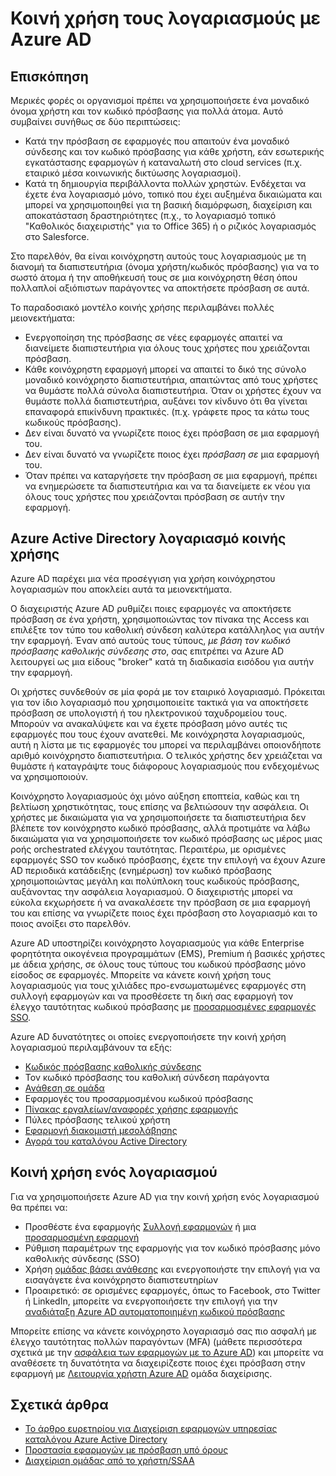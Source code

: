 <properties
    pageTitle="Κοινή χρήση λογαριασμούς που χρησιμοποιούν το Azure AD |  Microsoft Azure"
    description="Περιγράφει τον τρόπο Azure Active Directory επιτρέπει εταιρείες για την ασφαλή κοινή χρήση λογαριασμών για εφαρμογές εσωτερικής εγκατάστασης και τις υπηρεσίες cloud καταναλωτών."
    services="active-directory"
    documentationCenter=""
    authors="msStevenPo"
    manager="femila"
    editor=""/>

 <tags
    ms.service="active-directory"
    ms.workload="identity"
    ms.tgt_pltfrm="na"
    ms.devlang="na"
    ms.topic="article"
    ms.date="02/09/2016"  
    ms.author="stevenpo"/>

# <a name="sharing-accounts-with-azure-ad"></a>Κοινή χρήση τους λογαριασμούς με Azure AD

## <a name="overview"></a>Επισκόπηση
Μερικές φορές οι οργανισμοί πρέπει να χρησιμοποιήσετε ένα μοναδικό όνομα χρήστη και τον κωδικό πρόσβασης για πολλά άτομα. Αυτό συμβαίνει συνήθως σε δύο περιπτώσεις:

- Κατά την πρόσβαση σε εφαρμογές που απαιτούν ένα μοναδικό σύνδεσης και τον κωδικό πρόσβασης για κάθε χρήστη, εάν εσωτερικής εγκατάστασης εφαρμογών ή καταναλωτή στο cloud services (π.χ. εταιρικό μέσα κοινωνικής δικτύωσης λογαριασμοί).
- Κατά τη δημιουργία περιβάλλοντα πολλών χρηστών. Ενδέχεται να έχετε ένα λογαριασμό μόνο, τοπικό που έχει αυξημένα δικαιώματα και μπορεί να χρησιμοποιηθεί για τη βασική διαμόρφωση, διαχείριση και αποκατάσταση δραστηριότητες (π.χ., το λογαριασμό τοπικό "Καθολικός διαχειριστής" για το Office 365) ή ο ριζικός λογαριασμός στο Salesforce.

Στο παρελθόν, θα είναι κοινόχρηστη αυτούς τους λογαριασμούς με τη διανομή τα διαπιστευτήρια (όνομα χρήστη/κωδικός πρόσβασης) για να το σωστό άτομα ή την αποθήκευσή τους σε μια κοινόχρηστη θέση όπου πολλαπλοί αξιόπιστων παράγοντες να αποκτήσετε πρόσβαση σε αυτά.

Το παραδοσιακό μοντέλο κοινής χρήσης περιλαμβάνει πολλές μειονεκτήματα:

- Ενεργοποίηση της πρόσβασης σε νέες εφαρμογές απαιτεί να διανείμετε διαπιστευτήρια για όλους τους χρήστες που χρειάζονται πρόσβαση.
- Κάθε κοινόχρηστη εφαρμογή μπορεί να απαιτεί το δικό της σύνολο μοναδικό κοινόχρηστο διαπιστευτήρια, απαιτώντας από τους χρήστες να θυμάστε πολλά σύνολα διαπιστευτήρια. Όταν οι χρήστες έχουν να θυμάστε πολλά διαπιστευτήρια, αυξάνει τον κίνδυνο ότι θα γίνεται επαναφορά επικίνδυνη πρακτικές. (π.χ. γράφετε προς τα κάτω τους κωδικούς πρόσβασης).
- Δεν είναι δυνατό να γνωρίζετε ποιος έχει πρόσβαση σε μια εφαρμογή του.
- Δεν είναι δυνατό να γνωρίζετε ποιος έχει *πρόσβαση σε* μια εφαρμογή του.
- Όταν πρέπει να καταργήσετε την πρόσβαση σε μια εφαρμογή, πρέπει να ενημερώσετε τα διαπιστευτήρια και να τα διανείμετε εκ νέου για όλους τους χρήστες που χρειάζονται πρόσβαση σε αυτήν την εφαρμογή.

## <a name="azure-active-directory-account-sharing"></a>Azure Active Directory λογαριασμό κοινής χρήσης

Azure AD παρέχει μια νέα προσέγγιση για χρήση κοινόχρηστου λογαριασμών που αποκλείει αυτά τα μειονεκτήματα.

Ο διαχειριστής Azure AD ρυθμίζει ποιες εφαρμογές να αποκτήσετε πρόσβαση σε ένα χρήστη, χρησιμοποιώντας τον πίνακα της Access και επιλέξτε τον τύπο του καθολική σύνδεση καλύτερα κατάλληλος για αυτήν την εφαρμογή. Έναν από αυτούς τους τύπους, *με βάση τον κωδικό πρόσβασης καθολικής σύνδεσης στο*, σας επιτρέπει να Azure AD λειτουργεί ως μια είδους "broker" κατά τη διαδικασία εισόδου για αυτήν την εφαρμογή.

Οι χρήστες συνδεθούν σε μία φορά με τον εταιρικό λογαριασμό. Πρόκειται για τον ίδιο λογαριασμό που χρησιμοποιείτε τακτικά για να αποκτήσετε πρόσβαση σε υπολογιστή ή του ηλεκτρονικού ταχυδρομείου τους. Μπορούν να ανακαλύψετε και να έχετε πρόσβαση μόνο αυτές τις εφαρμογές που τους έχουν ανατεθεί. Με κοινόχρηστα λογαριασμούς, αυτή η λίστα με τις εφαρμογές του μπορεί να περιλαμβάνει οποιονδήποτε αριθμό κοινόχρηστο διαπιστευτήρια. Ο τελικός χρήστης δεν χρειάζεται να θυμάστε ή καταγράψτε τους διάφορους λογαριασμούς που ενδεχομένως να χρησιμοποιούν.

Κοινόχρηστο λογαριασμούς όχι μόνο αύξηση εποπτεία, καθώς και τη βελτίωση χρηστικότητας, τους επίσης να βελτιώσουν την ασφάλεια. Οι χρήστες με δικαιώματα για να χρησιμοποιήσετε τα διαπιστευτήρια δεν βλέπετε τον κοινόχρηστο κωδικό πρόσβασης, αλλά προτιμάτε να λάβω δικαιώματα για να χρησιμοποιήσετε τον κωδικό πρόσβασης ως μέρος μιας ροής orchestrated ελέγχου ταυτότητας. Περαιτέρω, με ορισμένες εφαρμογές SSO τον κωδικό πρόσβασης, έχετε την επιλογή να έχουν Azure AD περιοδικά κατάδειξης (ενημέρωση) τον κωδικό πρόσβασης χρησιμοποιώντας μεγάλη και πολύπλοκη τους κωδικούς πρόσβασης, αυξάνοντας την ασφάλεια λογαριασμού. Ο διαχειριστής μπορεί να εύκολα εκχωρήσετε ή να ανακαλέσετε την πρόσβαση σε μια εφαρμογή του και επίσης να γνωρίζετε ποιος έχει πρόσβαση στο λογαριασμό και το ποιος ανοίξει στο παρελθόν.

Azure AD υποστηρίζει κοινόχρηστο λογαριασμούς για κάθε Enterprise φορητότητα οικογένεια προγραμμάτων (EMS), Premium ή βασικές χρήστες με άδεια χρήσης, σε όλους τους τύπους του κωδικού πρόσβασης μόνο είσοδος σε εφαρμογές. Μπορείτε να κάνετε κοινή χρήση τους λογαριασμούς για τους χιλιάδες προ-ενσωματωμένες εφαρμογές στη συλλογή εφαρμογών και να προσθέσετε τη δική σας εφαρμογή τον έλεγχο ταυτότητας κωδικού πρόσβασης με [προσαρμοσμένες εφαρμογές SSO](active-directory-sso-integrate-saas-apps.md).

Azure AD δυνατότητες οι οποίες ενεργοποιήσετε την κοινή χρήση λογαριασμού περιλαμβάνουν τα εξής:

- [Κωδικός πρόσβασης καθολικής σύνδεσης](active-directory-appssoaccess-whatis.md#password-based-single-sign-on)
- Τον κωδικό πρόσβασης του καθολική σύνδεση παράγοντα
- [Ανάθεση σε ομάδα](active-directory-accessmanagement-self-service-group-management.md)
- Εφαρμογές του προσαρμοσμένου κωδικού πρόσβασης
- [Πίνακας εργαλείων/αναφορές χρήσης εφαρμογής](active-directory-passwords-get-insights.md)
- Πύλες πρόσβασης τελικού χρήστη
- [Εφαρμογή διακομιστή μεσολάβησης](active-directory-application-proxy-get-started.md)
- [Αγορά του καταλόγου Active Directory](https://azure.microsoft.com/marketplace/active-directory/all/)

## <a name="sharing-an-account"></a>Κοινή χρήση ενός λογαριασμού
Για να χρησιμοποιήσετε Azure AD για την κοινή χρήση ενός λογαριασμού θα πρέπει να:

- Προσθέστε ένα εφαρμογής [Συλλογή εφαρμογών](https://azure.microsoft.com/marketplace/active-directory/) ή μια [προσαρμοσμένη εφαρμογή](http://blogs.technet.com/b/ad/archive/2015/06/17/bring-your-own-app-with-azure-ad-self-service-saml-configuration-gt-now-in-preview.aspx)
- Ρύθμιση παραμέτρων της εφαρμογής για τον κωδικό πρόσβασης μόνο καθολικής σύνδεσης (SSO)
- Χρήση [ομάδας βάσει ανάθεσης](active-directory-accessmanagement-group-saasapps.md) και ενεργοποιήστε την επιλογή για να εισαγάγετε ένα κοινόχρηστο διαπιστευτηρίων
- Προαιρετικό: σε ορισμένες εφαρμογές, όπως το Facebook, στο Twitter ή LinkedIn, μπορείτε να ενεργοποιήσετε την επιλογή για την [αναδιάταξη Azure AD αυτοματοποιημένη κωδικού πρόσβασης](http://blogs.technet.com/b/ad/archive/2015/02/20/azure-ad-automated-password-roll-over-for-facebook-twitter-and-linkedin-now-in-preview.aspx)

Μπορείτε επίσης να κάνετε κοινόχρηστο λογαριασμό σας πιο ασφαλή με έλεγχο ταυτότητας πολλών παραγόντων (MFA) (μάθετε περισσότερα σχετικά με την [ασφάλεια των εφαρμογών με το Azure AD](../multi-factor-authentication/multi-factor-authentication-get-started.md)) και μπορείτε να αναθέσετε τη δυνατότητα να διαχειρίζεστε ποιος έχει πρόσβαση στην εφαρμογή με [Λειτουργία χρήστη Azure AD](active-directory-accessmanagement-self-service-group-management.md) ομάδα διαχείρισης.

## <a name="related-articles"></a>Σχετικά άρθρα

- [Το άρθρο ευρετηρίου για Διαχείριση εφαρμογών υπηρεσίας καταλόγου Azure Active Directory](active-directory-apps-index.md)
- [Προστασία εφαρμογών με πρόσβαση υπό όρους](active-directory-conditional-access.md)
- [Διαχείριση ομάδας από το χρήστη/SSAA](active-directory-accessmanagement-self-service-group-management.md)
